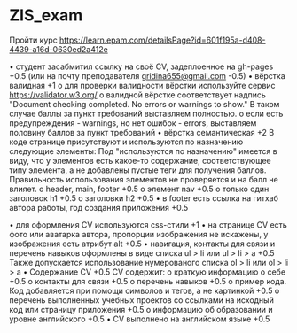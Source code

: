 # ZIS_exam
Пройти курс
https://learn.epam.com/detailsPage?id=601f195a-d408-4439-a16d-0630ed2a412e
 
• студент засабмитил ссылку на своё CV, задеплоенное на gh-pages +0.5 (или на почту преподавателя gridina655@gmail.com -0.5)
• вёрстка валидная +1
  o для проверки валидности вёрстки используйте сервис https://validator.w3.org/
  o валидной вёрстке соответствует надпись "Document checking completed. No errors or warnings to show." В таком случае баллы за пункт требований выставляем полностью.
  o если есть предупреждения - warnings, но нет ошибок - errors, выставляем половину баллов за пункт требований
• вёрстка семантическая +2
  В коде странице присутствуют и используются по назначению следующие элементы:
  Под "используются по назначению" имеется в виду, что у элементов есть какое-то содержание, соответствующее типу элемента, а не добавлены пустые теги для получения баллов. Правильность использования элементов не проверяется и на балл не влияет.
    o header, main, footer +0.5
    o элемент nav +0.5
    o только один заголовок h1 +0.5
    o заголовки h2 +0.5
• в footer есть ссылка на гитхаб автора работы, год создания приложения +0.5
 
• для оформления СV используются css-стили +1
• на странице СV есть фото или аватарка автора, пропорции изображения не искажены, у изображения есть атрибут alt +0.5
• навигация, контакты для связи и перечень навыков оформлены в виде списка ul > li или ul > li > a +0.5
Также допускается использование нумерованого списка ol > li или ol > li > a
• Содержание CV +0.5
  CV содержит:
    o краткую информацию о себе +0.5
    o контакты для связи +0.5
    o перечень навыков +0.5
    o пример кода. Код добавляется при помощи символов и тегов, а не картинкой +0.5
    o перечень выполненных учебных проектов со ссылками на исходный код или страницу приложения +0.5
    o информацию об образовании и уровне английского +0.5
• CV выполнено на английском языке +0.5
